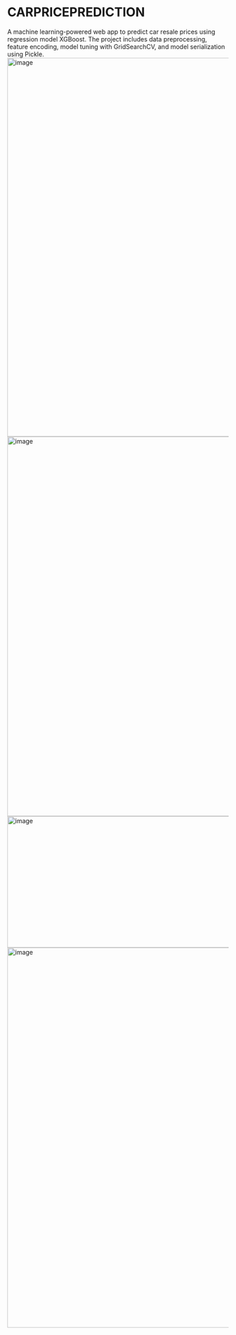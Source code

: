 # CARPRICEPREDICTION
A machine learning-powered web app to predict car resale prices using regression model XGBoost. The project includes data preprocessing, feature encoding, model tuning with GridSearchCV, and model serialization using Pickle.
<img width="1905" height="862" alt="image" src="https://github.com/user-attachments/assets/2bd53958-2201-4851-80c4-640e34ef6da4" />
<img width="1894" height="864" alt="image" src="https://github.com/user-attachments/assets/b7ddaf26-ee1e-4fdf-9098-9565078b51cf" />
<img width="663" height="299" alt="image" src="https://github.com/user-attachments/assets/883d5bc9-6c30-4530-bb16-ef324c1c9e56" />
<img width="1889" height="865" alt="image" src="https://github.com/user-attachments/assets/967b7150-ab10-4f9d-8dee-4aece81eccdb" />

